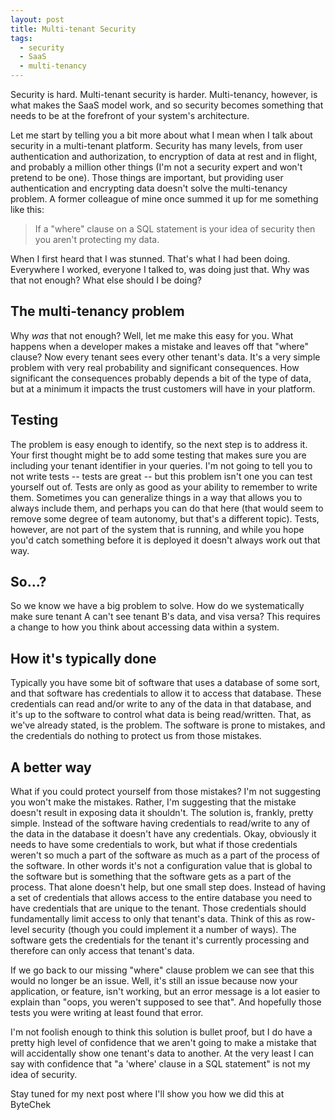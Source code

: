```yaml
---
layout: post
title: Multi-tenant Security
tags:
  - security
  - SaaS
  - multi-tenancy
---
```


Security is hard. Multi-tenant security is harder. Multi-tenancy, however, is what makes the SaaS model work, and so security becomes something that needs to be at the forefront of your system's architecture.

Let me start by telling you a bit more about what I mean when I talk about security in a multi-tenant platform. Security has many levels, from user authentication and authorization, to encryption of data at rest and in flight, and probably a million other things (I'm not a security expert and won't pretend to be one). Those things are important, but providing user authentication and encrypting data doesn't solve the multi-tenancy problem. A former colleague of mine once summed it up for me something like this:

> If a "where" clause on a SQL statement is your idea of security then you aren't protecting my data.

When I first heard that I was stunned. That's what I had been doing. Everywhere I worked, everyone I talked to, was doing just that. Why was that not enough? What else should I be doing?

## The multi-tenancy problem

Why _was_ that not enough? Well, let me make this easy for you. What happens when a developer makes a mistake and leaves off that "where" clause? Now every tenant sees every other tenant's data. It's a very simple problem with very real probability and significant consequences. How significant the consequences probably depends a bit of the type of data, but at a minimum it impacts the trust customers will have in your platform.

## Testing

The problem is easy enough to identify, so the next step is to address it. Your first thought might be to add some testing that makes sure you are including your tenant identifier in your queries. I'm not going to tell you to not write tests -- tests are great -- but this problem isn't one you can test yourself out of. Tests are only as good as your ability to remember to write them. Sometimes you can generalize things in a way that allows you to always include them, and perhaps you can do that here (that would seem to remove some degree of team autonomy, but that's a different topic). Tests, however, are not part of the system that is running, and while you hope you'd catch something before it is deployed it doesn't always work out that way.

## So...?

So we know we have a big problem to solve. How do we systematically make sure tenant A can't see tenant B's data, and visa versa? This requires a change to how you think about accessing data within a system.

## How it's typically done

Typically you have some bit of software that uses a database of some sort, and that software has credentials to allow it to access that database. These credentials can read and/or write to any of the data in that database, and it's up to the software to control what data is being read/written. That, as we've already stated, is the problem. The software is prone to mistakes, and the credentials do nothing to protect us from those mistakes.

## A better way

What if you could protect yourself from those mistakes? I'm not suggesting you won't make the mistakes. Rather, I'm suggesting that the mistake doesn't result in exposing data it shouldn't. The solution is, frankly, pretty simple. Instead of the software having credentials to read/write to any of the data in the database it doesn't have any credentials. Okay, obviously it needs to have some credentials to work, but what if those credentials weren't so much a part of the software as much as a part of the process of the software. In other words it's not a configuration value that is global to the software but is something that the software gets as a part of the process. That alone doesn't help, but one small step does. Instead of having a set of credentials that allows access to the entire database you need to have credentials that are unique to the tenant. Those credentials should fundamentally limit access to only that tenant's data. Think of this as row-level security (though you could implement it a number of ways). The software gets the credentials for the tenant it's currently processing and therefore can only access that tenant's data.

If we go back to our missing "where" clause problem we can see that this would no longer be an issue. Well, it's still an issue because now your application, or feature, isn't working, but an error message is a lot easier to explain than "oops, you weren't supposed to see that". And hopefully those tests you were writing at least found that error.

I'm not foolish enough to think this solution is bullet proof, but I do have a pretty high level of confidence that we aren't going to make a mistake that will accidentally show one tenant's data to another. At the very least I can say with confidence that "a 'where' clause in a SQL statement" is not my idea of security.

Stay tuned for my next post where I'll show you how we did this at ByteChek